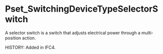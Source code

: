 # Pset_SwitchingDeviceTypeSelectorSwitch

A selector switch is a switch that adjusts electrical power through a multi-position action.
<!-- end of short definition -->

 HISTORY: Added in IFC4.
